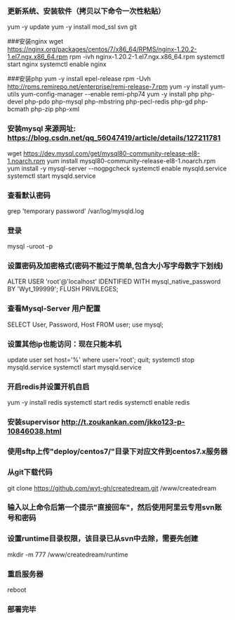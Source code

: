 ### 更新系统、安装软件（拷贝以下命令一次性粘贴）
yum -y update
yum -y install  mod_ssl svn git

###安装nginx
wget  https://nginx.org/packages/centos/7/x86_64/RPMS/nginx-1.20.2-1.el7.ngx.x86_64.rpm
rpm -ivh nginx-1.20.2-1.el7.ngx.x86_64.rpm
systemctl start nginx
systemctl enable nginx


###安装php
yum -y install epel-release
rpm -Uvh http://rpms.remirepo.net/enterprise/remi-release-7.rpm
yum -y install yum-utils
yum-config-manager --enable remi-php74
yum -y install php php-devel php-pdo php-mysql php-mbstring php-pecl-redis php-gd php-bcmath php-zip php-xml


### 安装mysql 来源网址: https://blog.csdn.net/qq_56047419/article/details/127211781
wget https://dev.mysql.com/get/mysql80-community-release-el8-1.noarch.rpm
yum install mysql80-community-release-el8-1.noarch.rpm
yum install -y mysql-server --nogpgcheck
systemctl enable mysqld.service
systemctl start mysqld.service
### 查看默认密码
grep 'temporary password' /var/log/mysqld.log
### 登录
mysql -uroot -p
### 设置密码及加密格式(密码不能过于简单,包含大小写字母数字下划线)
ALTER USER 'root'@'localhost' IDENTIFIED WITH mysql_native_password BY 'Wyt_199999';
FLUSH PRIVILEGES;
### 查看Mysql-Server 用户配置
SELECT User, Password, Host FROM user;
use mysql;
### 设置其他ip也能访问：现在只能本机
update user set host='%' where user='root';
quit;
systemctl stop mysqld.service
systemctl start mysqld.service


### 开启redis并设置开机自启
yum -y install redis
systemctl start redis
systemctl enable redis

### 安装supervisor http://t.zoukankan.com/jkko123-p-10846038.html

### 使用sftp上传"deploy/centos7/"目录下对应文件到centos7.x服务器

### 从git下载代码
git clone https://github.com/wyt-gh/createdream.git /www/createdream
### 输入以上命令后第一个提示"直接回车"，然后使用阿里云专用svn账号和密码

### 设置runtime目录权限，该目录已从svn中去除，需要先创建
mkdir -m 777 /www/createdream/runtime

### 重启服务器
reboot
### 部署完毕

